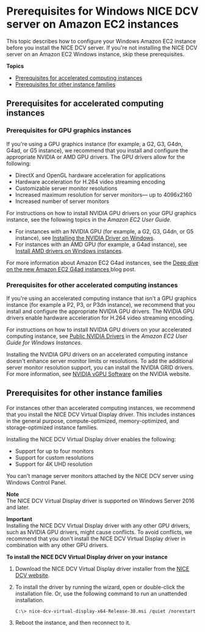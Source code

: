# Prerequisites for Windows NICE DCV server on Amazon EC2 instances<a name="setting-up-installing-winprereq"></a>

This topic describes how to configure your Windows Amazon EC2 instance before you install the NICE DCV server\. If you're not installing the NICE DCV server on an Amazon EC2 Windows instance, skip these prerequisites\.

**Topics**
+ [Prerequisites for accelerated computing instances](#setting-up-installing-graphics)
+ [Prerequisites for other instance families](#setting-up-installing-general)

## Prerequisites for accelerated computing instances<a name="setting-up-installing-graphics"></a>

### Prerequisites for GPU graphics instances<a name="setting-up-installing-graphics"></a>

If you're using a GPU graphics instance \(for example, a G2, G3, G4dn, G4ad, or G5 instance\), we recommend that you install and configure the appropriate NVIDIA or AMD GPU drivers\. The GPU drivers allow for the following:
+ DirectX and OpenGL hardware acceleration for applications
+ Hardware acceleration for H\.264 video streaming encoding
+ Customizable server monitor resolutions
+ Increased maximum resolution for server monitors— up to 4096x2160
+ Increased number of server monitors

For instructions on how to install NVIDIA GPU drivers on your GPU graphics instance, see the following topics in the *Amazon EC2 User Guide*\.
+ For instances with an NVIDIA GPU \(for example, a G2, G3, G4dn, or G5 instance\), see [ Installing the NVIDIA Driver on Windows](https://docs.aws.amazon.com/AWSEC2/latest/WindowsGuide/install-nvidia-driver.html)\.
+ For instances with an AMD GPU \(for example, a G4ad instance\), see [ Install AMD drivers on Windows instances](https://docs.aws.amazon.com/AWSEC2/latest/WindowsGuide/install-amd-driver.html)\.

For more information about Amazon EC2 G4ad instances, see the [Deep dive on the new Amazon EC2 G4ad instances ](http://aws.amazon.com/blogs/compute/deep-dive-on-the-new-amazon-ec2-g4ad-instances/) blog post\.

### Prerequisites for other accelerated computing instances<a name="setting-up-installing-accelerated"></a>

If you're using an accelerated computing instance that isn't a GPU graphics instance \(for example a P2, P3, or P3dn instance\), we recommend that you install and configure the appropriate NVIDIA GPU drivers\. The NVIDIA GPU drivers enable hardware acceleration for H\.264 video streaming encoding\.

For instructions on how to install NVIDIA GPU drivers on your accelerated computing instance, see [ Public NVIDIA Drivers](https://docs.aws.amazon.com/AWSEC2/latest/WindowsGuide/install-nvidia-driver.html#public-nvidia-driver) in the *Amazon EC2 User Guide for Windows Instances*\.

Installing the NVIDIA GPU drivers on an accelerated computing instance doesn't enhance server monitor limits or resolutions\. To add the additional server monitor resolution support, you can install the NVIDIA GRID drivers\. For more information, see [NVIDIA vGPU Software](https://www.nvidia.com/object/vGPU-software-driver.html) on the NVIDIA website\.

## Prerequisites for other instance families<a name="setting-up-installing-general"></a>

For instances other than accelerated computing instances, we recommend that you install the NICE DCV Virtual Display driver\. This includes instances in the general purpose, compute\-optimized, memory\-optimized, and storage\-optimized instance families\. 

Installing the NICE DCV Virtual Display driver enables the following:
+ Support for up to four monitors
+ Support for custom resolutions
+ Support for 4K UHD resolution

You can't manage server monitors attached by the NICE DCV server using Windows Control Panel\.

**Note**  
The NICE DCV Virtual Display driver is supported on Windows Server 2016 and later\.

**Important**  
Installing the NICE DCV Virtual Display driver with any other GPU drivers, such as NVIDIA GPU drivers, might cause conflicts\. To avoid conflicts, we recommend that you don't install the NICE DCV Virtual Display driver in combination with any other GPU drivers\.

**To install the NICE DCV Virtual Display driver on your instance**

1. Download the NICE DCV Virtual Display driver installer from the [NICE DCV website](https://download.nice-dcv.com/)\.

1. To install the driver by running the wizard, open or double\-click the installation file\. Or, use the following command to run an unattended installation\.

   ```
   C:\> nice-dcv-virtual-display-x64-Release-38.msi /quiet /norestart
   ```

1. Reboot the instance, and then reconnect to it\.
